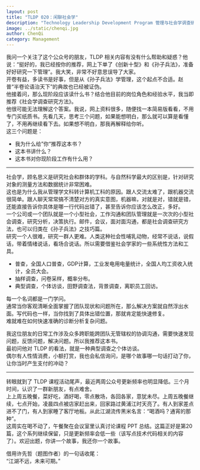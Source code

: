 ```yaml
---
layout: post
title: "TLDP 020：闲聊社会学"
description: "Technology Leadership Development Program 管理与社会学调查研究方法"
image: ../static/chenqi.jpg
author: ChenQi
category: Management
---
```


我问一个关注了这个公众号的朋友，TLDP 相关内容有没有什么帮助和疑惑？他说：“挺好的，我已经按你的推荐，网上下单了《创新十型》和《孙子兵法》，准备好好研究一下管理”。我大笑，非常不好意思误导了大家。  
开卷有益，多读书是好事，但是从《孙子兵法》学管理，这个起点不合适。赵普“半卷论语治天下”的典故也已经被证伪。  
他接着问，那么现阶段应该读什么书？结合他目前的岗位角色和经验水平，我当即推荐《社会学调查研究方法》。  
他很可能无法理解这个答案。我说，网上资料很多，随便找一本简易版看看，不用专门买纸质书。先看几天，思考三个问题，如果能想明白，那么就可以算是看懂了，不用再继续看下去。如果想不明白，那我再解释给你听。  
这三个问题是：

+ 我为什么给”你“推荐这本书？
+ 这本书讲什么？
+ 这本书对你现阶段工作有什么用？

--------

社会学，顾名思义是研究社会和群体的学科。与自然科学最大的区别是，针对研究对象的测量方法和数据统计非常困难。  
这也是为什么我从管理学文科转计算机工科的原因。跟人交流太难了，跟机器交流很简单。跟人聊天常常搞不清楚对方的真实意图，机器嘛，对就是对，错就是错，还能直接告诉你具体是哪一行代码出错了，甚至告诉你应该怎么改正，多好。  
一个公司或一个团队就是一个小型社会，工作沟通和团队管理就是一次次的小型社会调查，研究分析，决策执行。邮件，会议，面对面沟通，都是社会调查研究方法，也可以归类在《孙子兵法》之技巧篇。  
研究一个人很难，研究一群人更难。人类这种社会性哺乳动物，经常不说话，说假话，带着情绪说话，看场合说话。所以需要借鉴社会学家的一些系统性方法和工具。

+ 普查，全国人口普查，GDP计算，工业发电用电量统计，全国人均工资收入统计，全员大会。
+ 抽样调查，问卷采样，概率分布。
+ 典型调查，个体访谈，田野调查法，背景调查，离职员工回访。

每一个名词都是一门学问。  
通常当你客观清晰全面掌握了团队现状和问题所在，那么解决方案就自然浮出水面。写代码也一样，当你找到了具体出错位置，那就肯定能快速修复。  
难就难在如何快速准确的诊断分析复杂问题。  

我这位朋友的日常工作涉及众多跨职能跨团队无管辖权的协调沟通，需要快速发现问题，反馈问题，解决问题。所以我推荐这本书。  
最初问他对 TLDP 的看法，就是一种典型调查之个体访谈。  
偶尔有人性情消费，小额打赏，我也会私信询问，是哪个故事哪一句话打动了你，让你当时产生支付的冲动？  

--------

转眼就到了 TLDP 课程活动尾声，最近两周公众号更新频率也明显降低。三个月时间，认识了一群新朋友，有点难舍。  
上上周五晚餐，菜好吃，酒好喝，零点散场，各回各家，意犹未尽。上周五晚餐继续，七点开始，凌晨四点被店家赶出来，回家路过黄浦江时天亮了。有人到家差点进不了门，有人到家睡了客厅地板。从此江湖流传黑米名言：“喝酒吗？通宵的那种”。  
这周实在喝不动了，午餐聚在会议室里认真讨论课程 PPT 总结。这篇正好是第20篇，这个系列继续保留，只是更新频率会低一些（该写点技术代码相关的内容了）。欢迎出题，你讲一个故事，我还你一个故事。  

借用许先哲（题图作者）的一句话收尾：  
“江湖不远，未来可期。”
